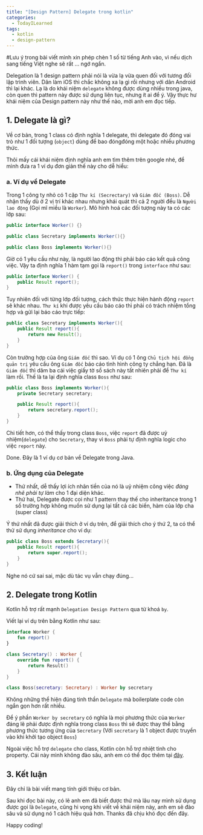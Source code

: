 ```yaml
---
title: "[Design Pattern] Delegate trong kotlin"
categories:
  - TodayILearned
tags:
  - kotlin
  - design-pattern
---
```


#Lưu ý trong bài viết mình xin phép chèn 1 số từ tiếng Anh vào, vì nếu dịch sang tiếng Việt nghe sẽ rất … ngớ ngẩn. 

Delegation là 1 design pattern phải nói là vừa lạ vừa quen đối với tương đối lập trình viên. Dân làm iOS thì chắc không xa lạ gì rồi nhưng với dân Android thì lại khác. Lạ là do khái niệm `delegate` không được dùng nhiều trong java, còn quen thì pattern này được sử dụng liên tục, nhưng ít ai để ý. Vậy thực hư khái niệm của Design pattern này như thế nào, mời anh em đọc tiếp.

## 1. Delegate là gì?
Về cơ bản, trong 1 class có định nghĩa 1 delegate, thì delegate đó đóng vai trò như 1 đối tượng (`object`) dùng để bao đóngđóng một hoặc nhiều phương thức.

Thôi mấy cái khái niệm định nghĩa anh em tìm thêm trên google nhé, để mình đưa ra 1 ví dụ đơn giản thế này cho dễ hiểu:

### a. Ví dụ về Delegate
Trong 1 công ty nhỏ có 1 cặp `Thư kí (Secrectary)`  và `Giám đốc (Boss)`. Dễ nhận thấy dù ở 2 vị trí khác nhau nhưng khái quát thì cả 2 người đều là `Người lao động` (Gọi mĩ miều là `Worker`). Mô hình hoá các đối tượng này ta có các lớp sau:

```java
public interface Worker() {}

public class Secretary implements Worker(){}

public class Boss implements Worker(){}
```

Giờ có 1 yêu cầu như này, là người lao động thì phải báo cáo kết quả công việc. Vậy ta định nghĩa 1 hàm tạm gọi là `report()` trong `interface` như sau:

```java
public interface Worker() {
    public Result report();
}
```

Tuy nhiên đối với từng lớp đối tượng, cách thức thực hiện hành động `report` sẽ khác nhau. `Thư kí` khi được yêu cầu báo cáo thì phải có trách nhiệm tổng hợp và gửi lại báo cáo trực tiếp:

```java
public class Secretary implements Worker(){
    public Result report(){
        return new Result();
    }
}
```

Còn trường hợp của ông `Giám đốc` thì sao. Ví dụ có 1 ông `Chủ tịch hội đồng quản trị` yêu cầu ông `Giám đốc` báo cáo tình hình công ty chẳng hạn. Đã là `Giám đốc` thì dăm ba cái việc giấy tờ sổ sách này tất nhiên phải để `Thư kí` làm rồi. Thế là ta lại định nghĩa class `Boss` như sau:

```java
public class Boss implements Worker(){
    private Secretary secretary;

    public Result report(){
        return secretary.report();
    }
}
```

Chi tiết hơn, có thể thấy trong class `Boss`, việc `report` đã được uỷ nhiệm(`delegate`) cho `Secretary`, thay vì `Boss` phải tự định nghĩa logic cho việc `report` này.

Done. Đây là 1 ví dụ cơ bản về Delegate trong Java.

### b. Ứng dụng của Delegate
- Thứ nhất, dễ thấy lợi ích nhãn tiền của nó là uỷ nhiệm công việc _đáng nhẽ phải tự làm_ cho 1 đại diện khác. 
- Thứ hai, Delegate được coi như 1 pattern thay thế cho inheritance trong 1 số trường hợp không muốn sử dụng lại tất cả các biến, hàm của lớp cha (super class)

Ý thứ nhất đã được giải thích ở ví dụ trên, để giải thích cho ý thứ 2, ta có thể thử sử dụng _inheritance_ cho ví dụ:

```java
public class Boss extends Secretary(){
    public Result report(){
        return super.report();
    }
}
```

Nghe nó cứ sai sai, mặc dù tác vụ vẫn chạy đúng...

## 2. Delegate trong Kotlin

Kotlin hỗ trợ rất mạnh `Delegation Design Pattern` qua từ khoá `by`.

Viết lại ví dụ trên bằng Kotlin như sau:

```kotlin
interface Worker {
    fun report()
}

class Secretary() : Worker {
    override fun report() {
        return Result()
    }
}

class Boss(secretary: Secretary) : Worker by secretary
```

Không những thể hiện đúng tinh thần `Delegate` mà boilerplate code còn ngắn gọn hơn rất nhiều.

Để ý phần `Worker by secretary` có nghĩa là mọi phương thức của `Worker` đáng lẽ phải được định nghĩa trong class `Boss` thì sẽ được thay thế bằng phương thức tương ứng của `Secretary` (Với `secretary` là 1 object được truyền vào khi khởi tạo object `Boss`)

Ngoài việc hỗ trợ `delegate` cho class, Kotlin còn hỗ trợ nhiệt tình cho property. Cái này mình không đào sâu, anh em có thể đọc thêm tại [đây](https://kotlinlang.org/docs/reference/delegated-properties.html).

## 3. Kết luận
Đây chỉ là bài viết mang tính giới thiệu cơ bản. 

Sau khi đọc bài này, có lẽ anh em đã biết được thứ mà lâu nay mình sử dụng được gọi là `Delegate`, cũng hi vọng khi viết về khái niệm này, anh em sẽ đào sâu và sử dụng nó 1 cách hiệu quả hơn. Thanks đã chịu khó đọc đến đây.

Happy coding!